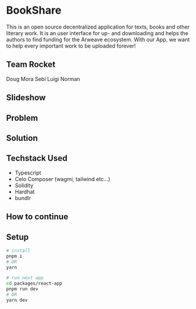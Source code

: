 # BookShare
This is an open source decentralized application for texts, books and other literary work.
It is an user interface for up- and downloading and helps the authors to find funding for the Arweave ecosystem. With our App, we want to help every important work to be uploaded forever!
## Team Rocket
Doug
Mora
Sebi 
Luigi 
Norman

## Slideshow

## Problem

## Solution

## Techstack Used
- Typescript
- Celo Composer (wagmi, tailwind etc...)
- Solidity
- Hardhat
- bundlr

## How to continue

## Setup 
```bash
# install
pnpm i
# OR
yarn

# run next app
cd packages/react-app
pnpm run dev
# OR
yarn dev
```
